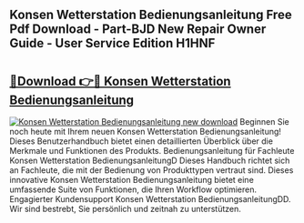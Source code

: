 ## Konsen Wetterstation Bedienungsanleitung Free Pdf Download - Part-BJD New Repair Owner Guide - User Service Edition H1HNF

# <h2><a href="http://df5e9d4.blite.top/?on=Konsen+Wetterstation+Bedienungsanleitung">🔗Download 👉🔴 Konsen Wetterstation Bedienungsanleitung</a></h2>

[![Konsen Wetterstation Bedienungsanleitung new download](https://i.imgur.com/lujVjoI.png)](http://df5e9d4.blite.top/?on=Konsen+Wetterstation+Bedienungsanleitung)
Beginnen Sie noch heute mit Ihrem neuen Konsen Wetterstation Bedienungsanleitung! Dieses Benutzerhandbuch bietet einen detaillierten Überblick über die Merkmale und Funktionen des Produkts. Bedienungsanleitung für Fachleute Konsen Wetterstation BedienungsanleitungD Dieses Handbuch richtet sich an Fachleute, die mit der Bedienung von Produkttypen vertraut sind. Dieses innovative Konsen Wetterstation Bedienungsanleitung bietet eine umfassende Suite von Funktionen, die Ihren Workflow optimieren. Engagierter Kundensupport Konsen Wetterstation BedienungsanleitungDD. Wir sind bestrebt, Sie persönlich und zeitnah zu unterstützen.
